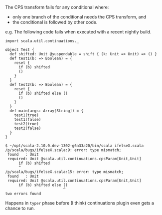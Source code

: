 The CPS transform fails for any conditional where:
- only one branch of the conditional needs the CPS transform, and
- the conditional is followed by other code.

e.g. The following code fails when executed with a recent nightly build.
```
import scala.util.continuations._

object Test {
  def shifted: Unit @suspendable = shift { (k: Unit => Unit) => () }
  def test1(b: => Boolean) = {
    reset {
      if (b) shifted
      ()
    }
  }
  def test2(b: => Boolean) = {
    reset {
      if (b) shifted else ()
      ()
    }
  }
  def main(args: Array[String]) = {
    test1(true)
    test1(false)
    test2(true)
    test2(false)
  }
}
```

```
$ ~/opt/scala-2.10.0.dev-1302-g6a33a20/bin/scala ifelseX.scala 
/p/scala/bugs/ifelseX.scala:9: error: type mismatch;
 found   : Unit
 required: Unit @scala.util.continuations.cpsParam[Unit,Unit]
      if (b) shifted
      ^
/p/scala/bugs/ifelseX.scala:15: error: type mismatch;
 found   : Unit
 required: Unit @scala.util.continuations.cpsParam[Unit,Unit]
      if (b) shifted else ()
                          ^
two errors found
```
Happens in `typer` phase before (I think) continuations plugin even gets a chance to run.
